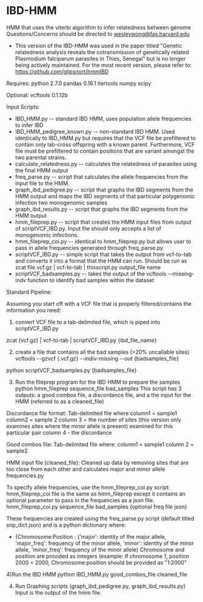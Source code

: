 # IBD-HMM
HMM that uses the viterbi algorithm to infer relatedness between genome
Questions/Concerns should be directed to wesleywong@fas.harvard.edu


* This version of the IBD-HMM was used in the paper titled "Genetic relatedness analysis reveals the cotransmission of genetically related Plasmodium falciparum parasites in Thies, Senegal" but is no longer being actively maintained. For the most recent version, please refer to: https://github.com/glipsnort/hmmIBD


Requires:
python 2.7.0
pandas 0.16.1
itertools
numpy
scipy

Optional:
vcftools 0.1.12b

Input Scripts:

* IBD_HMM.py -- standard IBD HMM, uses population allele frequencies to infer IBD
* IBD_HMM_pedigree_known.py -- non-standard IBD HMM. Used identically to IBD_HMM.py but requires that the VCF file be prefiltered to contain only lab-cross offspring with a known parent. Furthermore, VCF file must be prefiltered to contain positions that are variant amongst the two parental strains.
* calculate_relatedness.py -- calculates the relatedness of parasites using the final HMM output
* freq_parse.py -- script that calculates the allele frequencies from the input file to the HMM.
* graph_ibd_pedigree.py -- script that graphs the IBD segments from the HMM output and maps the IBD segments of that particular polygenomic infection two monogenomic samples
* graph_ibd_results.py -- script that graphs the IBD segments from the HMM output
* hmm_fileprep.py -- script that creates the HMM input files from output of scriptVCF_IBD.py. Input file should only accepts a list of monogenomic infections.
* hmm_fileprep_coi.py -- identical to hmm_fileprep.py but allows user to pass in allele frequencies generated through freq_parse.py
* scriptVCF_IBD.py -- simple script that takes the output from vcf-to-tab and converts it into a format that the HMM can run. Should be run as zcat file.vcf.gz | vcf-to-tab | thisscript.py output_file name
* scriptVCF_badsamples.py -- takes the output of the vcftools --missing-indv function to identify bad samples within the dataset

Standard Pipeline:

Assuming you start off with a VCF file that is properly filtered/contains the information you need:

1) convert VCF file to a tab-delimited file, which is piped into scriptVCF_IBD.py

zcat {vcf.gz} | vcf-to-tab | scriptVCF_IBD.py {ibd_file_name}

2) create a file that contains all the bad samples (>20% uncallable sites)
vcftools --gzvcf {.vcf.gz} --indiv-missing --out {badsamples_file}

python scriptVCF_badsamples.py {badsamples_file}

3) Run the fileprep program for the IBD HMM to prepare the samples
python hmm_fileprep sequence_file bad_samples
This script has 3 outputs: a good combos file, a discordance file, and a the input for the HMM (referred to as a cleaned_file)

Discordance file format:
Tab-delimited file where 
column1 = sample1
column2 = sample 2
column 3 = the number of sites (this version only examines sites where the minor allele is present) examined for this particular pair
column 4 - the discordance

Good combos file:
Tab-delimited file where:
column1 = sample1
column 2 = sample2

HMM input file (cleaned_file):
Cleaned up data by removing sites that are too close from each other and calculates  major and minor allele frequencies.py

To specify allele frequencies, use the hmm_fileprep_coi.py script:
hmm_fileprep_coi file is the same as hmm_fileprep except it contains an optional parameter to pass in the frequencies as a json file. 
hmm_fileprep_coi.py sequence_file bad_samples {optional freq file json}

These frequencies are created using the freq_parse.py script (default titled snp_dict.json) and is a python dictionary where:
* {Chromosome:Position : {'major': identity of the major allele,
                          'major_freq': frequency of the minor allele,
                          'minor': identity of the minor allele,
                          'minor_freq': frequency of the minor allele}
Chromosome and position are provided as integers (example: If chromosome 1, position 2000 = 2000, Chromosome:position should be provided as "1:2000"

4)Run the IBD HMM 
python IBD_HMM.py good_combos_file cleaned_file

4) Run Graphing scripts (graph_ibd_pedigree.py, graph_ibd_results.py)
Input is the output of the hmm file.
